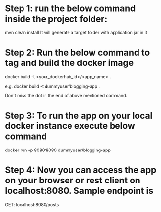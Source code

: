 # Step 1: run the below command inside the project folder:

mvn clean install
It will generate a target folder with application jar in it

# Step 2: Run the below command to tag and build the docker image

docker build -t <your_dockerhub_id>/<app_name> .

e.g. 
docker build -t dummyuser/blogging-app .

Don't miss the dot in the end of above mentioned command.

# Step 3: To run the app on your local docker instance execute below command

docker run -p 8080:8080 dummyuser/blogging-app

# Step 4: Now you can access the app on your browser or rest client on localhost:8080. Sample endpoint is 

GET: localhost:8080/posts
